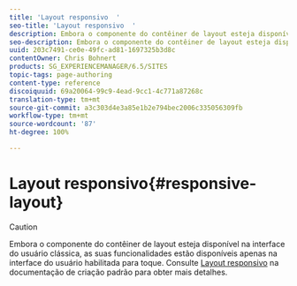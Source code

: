 ```yaml
---
title: 'Layout responsivo  '
seo-title: 'Layout responsivo  '
description: Embora o componente do contêiner de layout esteja disponível na interface do usuário clássica, as suas funcionalidades estão disponíveis apenas na interface do usuário habilitada para toque.
seo-description: Embora o componente do contêiner de layout esteja disponível na interface do usuário clássica, as suas funcionalidades estão disponíveis apenas na interface do usuário habilitada para toque.
uuid: 203c7491-ce0e-49fc-ad81-1697325b3d8c
contentOwner: Chris Bohnert
products: SG_EXPERIENCEMANAGER/6.5/SITES
topic-tags: page-authoring
content-type: reference
discoiquuid: 69a20064-99c9-4ead-9cc1-4c771a87268c
translation-type: tm+mt
source-git-commit: a3c303d4e3a85e1b2e794bec2006c335056309fb
workflow-type: tm+mt
source-wordcount: '87'
ht-degree: 100%

---
```



# Layout responsivo{#responsive-layout}

>[!CAUTION]
>
>Embora o componente do contêiner de layout esteja disponível na interface do usuário clássica, as suas funcionalidades estão disponíveis apenas na interface do usuário habilitada para toque. Consulte [Layout responsivo](/help/sites-authoring/responsive-layout.md) na documentação de criação padrão para obter mais detalhes.

